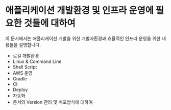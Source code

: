 # 애플리케이션 개발환경 및 인프라 운영에 필요한 것들에 대하여

이 문서에서는 애플리케이션 개발을 위한 개발자환경과 효율적인 인프라 운영을 위한 내용들을 설명합니다.

- 로컬 개발환경
- Linux & Command Line
- Shell Script
- AWS 운영
- Gradle
- CI 
- Deploy
- 자동화
- 문서의 Version 관리 및 배포방식에 대하여

